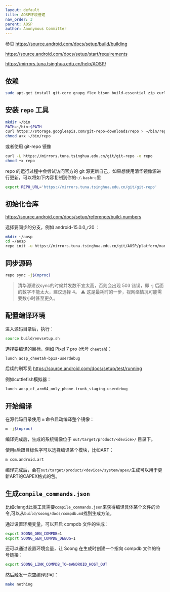 ```yaml
---
layout: default
title: AOSP环境搭建
nav_order: 3
parent: AOSP
author: Anonymous Committer
---
```


参见
<https://source.android.com/docs/setup/build/building>

<https://source.android.com/docs/setup/start/requirements>

<https://mirrors.tuna.tsinghua.edu.cn/help/AOSP/>

## 依赖

```bash
sudo apt-get install git-core gnupg flex bison build-essential zip curl zlib1g-dev libc6-dev-i386 x11proto-core-dev libx11-dev lib32z1-dev libgl1-mesa-dev libxml2-utils xsltproc unzip fontconfig
```

## 安装 `repo` 工具

```bash
mkdir ~/bin
PATH=~/bin:$PATH
curl https://storage.googleapis.com/git-repo-downloads/repo > ~/bin/repo
chmod a+x ~/bin/repo
```

或者使用 git-repo 镜像

```bash
curl -L https://mirrors.tuna.tsinghua.edu.cn/git/git-repo -o repo
chmod +x repo
```

repo 的运行过程中会尝试访问官方的 git 源更新自己，如果想使用清华镜像源进行更新，可以将如下内容复制到你的`~/.bashrc`里

```bash
export REPO_URL='https://mirrors.tuna.tsinghua.edu.cn/git/git-repo'
```

## 初始化仓库

<https://source.android.com/docs/setup/reference/build-numbers>

选择要同步的分支，例如 android-15.0.0_r20 ：

```bash
mkdir ~/aosp
cd ~/aosp
repo init -u https://mirrors.tuna.tsinghua.edu.cn/git/AOSP/platform/manifest -b android-15.0.0_r20
```

## 同步源码

```bash
repo sync -j$(nproc)
```

> 清华源建议sync的时候并发数不宜太高，否则会出现 503 错误，即 -j 后面的数字不能太大，建议选择 4。
> ⚠️ 这是最耗时的一步，视网络情况可能需要数小时甚至更久。

## 配置编译环境

进入源码目录后，执行：

```bash
source build/envsetup.sh
```

选择要编译的目标，例如 Pixel 7 pro (代号 `cheetah`)：

```bash
lunch aosp_cheetah-bp1a-userdebug 
```

后续的刷写见 <https://source.android.com/docs/setup/test/running>

例如cuttlefish模拟器：

```bash
lunch aosp_cf_arm64_only_phone-trunk_staging-userdebug 
```

## 开始编译

在源代码目录使用 `m` 命令启动编译整个镜像：

```bash
m -j$(nproc)
```

编译完成后，生成的系统镜像位于 `out/target/product/<device>/` 目录下。

使用`m`后跟目标名字可以选择编译某个模块，比如ART：

```bash
m com.android.art
```

编译完成后，会在`out/target/product/<device>/system/apex/`生成可以用于更新ART的CAPEX格式的包。

## 生成`compile_commands.json`

比如clangd此类工具需要`compile_commands.json`来获得编译具体某个文件的命令,可以从`build/soong/docs/compdb.md`找到生成方法。

通过设置环境变量，可以开启 compdb 文件的生成：

```bash
export SOONG_GEN_COMPDB=1
export SOONG_GEN_COMPDB_DEBUG=1
```

还可以通过设置环境变量，让 Soong 在生成时创建一个指向 compdb 文件的符号链接：

```bash
export SOONG_LINK_COMPDB_TO=$ANDROID_HOST_OUT
```

然后触发一次空编译即可：

```bash
make nothing
```
